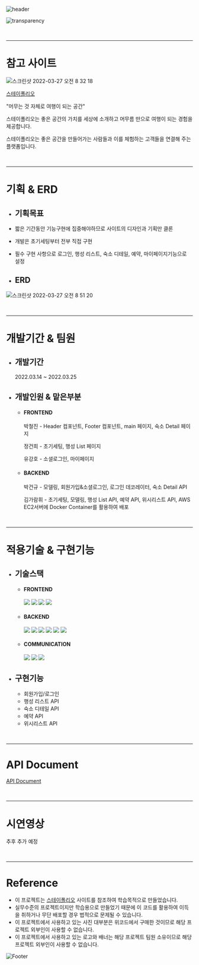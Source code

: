 ![header](https://capsule-render.vercel.app/api?type=waving&color=4c4ca0&height=100&section=header&fontSize=90)

![transparency](https://user-images.githubusercontent.com/57164712/160241939-35ffe254-c193-40c3-b405-3bd1eb31d25a.png)

<br>

---
# 참고 사이트

![스크린샷 2022-03-27 오전 8 32 18](https://user-images.githubusercontent.com/57164712/160260490-bb77a1ef-916f-4819-84be-280992f29d7d.png)

[스테이폴리오](https://www.stayfolio.com/)

"머무는 것 자체로 여행이 되는 공간"

스테이폴리오는 좋은 공간의 가치를 세상에 소개하고 머무름 만으로 여행이 되는 경험을 제공합니다.

스테이폴리오는 좋은 공간을 만들어가는 사람들과 이를 체험하는 고객들을 연결해 주는 플랫폼입니다. 

<br>

---
# 기획 & ERD

* ## 기획목표
* 짧은 기간동안 기능구현에 집중해야하므로 사이트의 디자인과 기획만 클론
* 개발은 초기세팅부터 전부 직접 구현
* 필수 구현 사항으로 로그인, 행성 리스트, 숙소 디테일, 예약, 마이페이지기능으로 설정

* ## ERD

![스크린샷 2022-03-27 오전 8 51 20](https://user-images.githubusercontent.com/57164712/160260848-f1a46bf0-591d-407b-8d25-4587dac95378.png)

<br>

---
# 개발기간 & 팀원

* ## 개발기간
    2022.03.14 ~ 2022.03.25
    
* ## 개발인원 & 맡은부분
  
  * #### FRONTEND
      
      박철진 - Header 컴포넌트, Footer 컴포넌트, main 페이지, 숙소 Detail 페이지
      
      정건희 - 초기세팅, 행성 List 페이지
      
      유강호 - 소셜로그인, 마이페이지
      
  * #### BACKEND
      
      박건규 - 모델링, 회원가입&소셜로그인, 로그인 데코레이터, 숙소 Detail API
      
      김가람휘 - 초기세팅, 모델링, 행성 List API, 예약 API, 위시리스트 API, AWS EC2서버에 Docker Container를 활용하여 배포

<br>

---
# 적용기술 & 구현기능

* ## 기술스택

  * #### FRONTEND
    <a href="#"><img src="https://img.shields.io/badge/HTML-DD4B25?style=plastic&logo=html&logoColor=white"/></a>
    <a href="#"><img src="https://img.shields.io/badge/SASS-254BDD?style=plastic&logo=sass&logoColor=white"/></a>
    <a href="#"><img src="https://img.shields.io/badge/javascript-EFD81D?style=plastic&logo=javascript&logoColor=white"/></a>
    <a href="#"><img src="https://img.shields.io/badge/React-68D5F3?style=plastic&logo=react&logoColor=white"/></a>
    
  * #### BACKEND
    <a href="#"><img src="https://img.shields.io/badge/python-3873A9?style=plastic&logo=python&logoColor=white"/></a>
    <a href="#"><img src="https://img.shields.io/badge/Django-0B4B33?style=plastic&logo=django&logoColor=white"/></a>
    <a href="#"><img src="https://img.shields.io/badge/MySQL-005E85?style=plastic&logo=mysql&logoColor=white"/></a>
    <a href="#"><img src="https://img.shields.io/badge/AWS-FF9701?style=plastic&logo=aws&logoColor=white"/></a>
    <a href="#"><img src="https://img.shields.io/badge/docker-0067a3?style=plastic&logo=aws&logoColor=blue"/></a>
    <a href="#"><img src="https://img.shields.io/badge/postman-F76934?style=plastic&logo=postman&logoColor=white"/></a>
    
  * #### COMMUNICATION
    <a href="#"><img src="https://img.shields.io/badge/github-1B1E23?style=plastic&logo=github&logoColor=white"/></a>
    <a href="#"><img src="https://img.shields.io/badge/Slack-D91D57?style=plastic&logo=slack&logoColor=white"/></a>
    <a href="#"><img src="https://img.shields.io/badge/Trello-2580F7?style=plastic&logo=trello&logoColor=white"/></a>

* ## 구현기능
  * 회원가입/로그인
  * 행성 리스트 API
  * 숙소 디테일 API
  * 예약 API
  * 위시리스트 API

<br>

---
# API Document

[API Document](https://documenter.getpostman.com/view/19725087/UVsSMigh)

<br>

---
# 시연영상

추후 추가 예정

<br>

---
# Reference

* 이 프로젝트는 [스테이폴리오](https://www.stayfolio.com/) 사이트를 참조하여 학습목적으로 만들었습니다.
* 실무수준의 프로젝트이지만 학습용으로 만들었기 때문에 이 코드를 활용하여 이득을 취하거나 무단 배포할 경우 법적으로 문제될 수 있습니다.
* 이 프로젝트에서 사용하고 있는 사진 대부분은 위코드에서 구매한 것이므로 해당 프로젝트 외부인이 사용할 수 없습니다.
* 이 프로젝트에서 사용하고 있는 로고와 배너는 해당 프로젝트 팀원 소유이므로 해당 프로젝트 외부인이 사용할 수 없습니다.

![Footer](https://capsule-render.vercel.app/api?type=waving&color=4c4ca0&height=100&section=footer)
